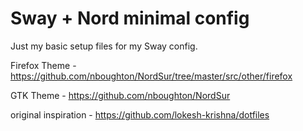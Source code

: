 # Sway + Nord minimal config

Just my basic setup files for my Sway config. 

Firefox Theme - https://github.com/nboughton/NordSur/tree/master/src/other/firefox

GTK Theme  - https://github.com/nboughton/NordSur

original inspiration - https://github.com/lokesh-krishna/dotfiles

